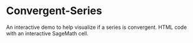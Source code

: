 # Convergent-Series
An interactive demo to help visualize if a series is convergent. HTML code with an interactive SageMath cell.
